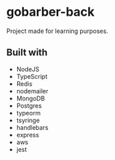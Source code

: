 # gobarber-back
 Project made for learning purposes.

## Built with
- NodeJS
- TypeScript
- Redis
- nodemailer
- MongoDB
- Postgres
- typeorm
- tsyringe
- handlebars
- express
- aws
- jest
